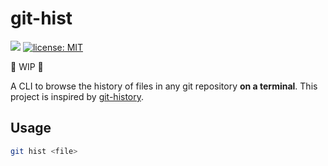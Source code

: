 # git-hist

[![](https://github.com/arkark/git-hist/workflows/Rust/badge.svg)](https://github.com/arkark/git-hist/actions)
[![license: MIT](https://img.shields.io/badge/license-MIT-yellow.svg)](https://github.com/arkark/git-hist/blob/master/LICENSE)

:construction: WIP :construction:

A CLI to browse the history of files in any git repository **on a terminal**. This project is inspired by [git-history](https://github.com/pomber/git-history).

## Usage

```sh
git hist <file>
```
